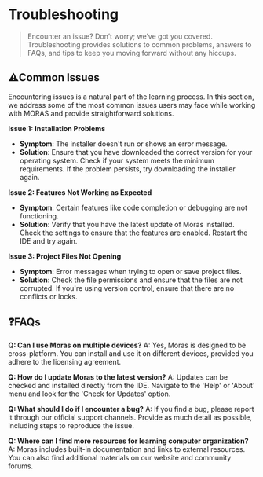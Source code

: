 # Troubleshooting

> Encounter an issue? Don’t worry; we’ve got you covered. Troubleshooting provides solutions to common problems, answers
> to FAQs, and tips to keep you moving forward without any hiccups.

## ⚠️Common Issues

Encountering issues is a natural part of the learning process. In this section, we address some of the most common 
issues users may face while working with MORAS and provide straightforward solutions.

**Issue 1: Installation Problems**
- **Symptom**: The installer doesn't run or shows an error message.
- **Solution**: Ensure that you have downloaded the correct version for your operating system. Check if your system meets the minimum requirements. If the problem persists, try downloading the installer again.

**Issue 2: Features Not Working as Expected**
- **Symptom**: Certain features like code completion or debugging are not functioning.
- **Solution**: Verify that you have the latest update of Moras installed. Check the settings to ensure that the features are enabled. Restart the IDE and try again.

**Issue 3: Project Files Not Opening**
- **Symptom**: Error messages when trying to open or save project files.
- **Solution**: Check the file permissions and ensure that the files are not corrupted. If you're using version control, ensure that there are no conflicts or locks.

## ❓FAQs

**Q: Can I use Moras on multiple devices?**
A: Yes, Moras is designed to be cross-platform. You can install and use it on different devices, provided you adhere to the licensing agreement.

**Q: How do I update Moras to the latest version?**
A: Updates can be checked and installed directly from the IDE. Navigate to the 'Help' or 'About' menu and look for the 'Check for Updates' option.

**Q: What should I do if I encounter a bug?**
A: If you find a bug, please report it through our official support channels. Provide as much detail as possible, including steps to reproduce the issue.

**Q: Where can I find more resources for learning computer organization?**
A: Moras includes built-in documentation and links to external resources. You can also find additional materials on our website and community forums.